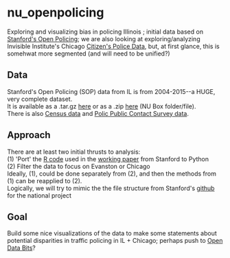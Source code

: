 # nu_openpolicing <br>
Exploring and visualizing  bias in policing Illinois ; initial data based on [Stanford's Open Policing](https://openpolicing.stanford.edu/); we are also looking at exploring/analyzing Invisible Institute's Chicago [Citizen's Police Data](https://github.com/invinst/chicago-police-data), but, at first glance, this is somehwat more segmented (and will need to be unified?)
## Data <br>
Stanford's Open Policing (SOP) data from IL is from 2004-2015--a HUGE, very complete dataset. <br>
It is available as a .tar.gz [here](https://stacks.stanford.edu/file/druid:py883nd2578/IL-clean.csv.gz) or as a .zip [here](https://northwestern.box.com/s/ea7puk3405w32f9h4rvaswl48qx4ktrf) (NU Box folder/file). <br>
There is also [Census data](https://stacks.stanford.edu/file/druid:py883nd2578/census-clean.csv.gz) and [Polic Public Contact Survey data](https://stacks.stanford.edu/file/druid:py883nd2578/ppcs.tsv).
## Approach <br>
There are at least two initial thrusts to analysis: <br>
(1) 'Port' the [R code](https://github.com/5harad/openpolicing/blob/master/src/recreate_results_in_paper.R) used in the [working paper](https://northwestern.box.com/s/ea7puk3405w32f9h4rvaswl48qx4ktrf) from Stanford to Python <br>
(2) Filter the data to focus on Evanston or Chicago <br>
Ideally, (1), could be done separately from (2), and then the methods from (1) can be reapplied to (2). <br>
Logically, we will try to mimic the the file structure from Stanford's [github](https://github.com/5harad/openpolicing) for the national project <br> 
## Goal <br>
Build some nice visualizations of the data to make some statements about potential disparities in traffic policing in IL + Chicago; perhaps push to [Open Data Bits](https://opendatabits.com/about/)?
